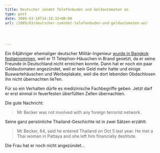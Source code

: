 ```yaml
---
title: Deutscher zündet Telefonbuden und Geldautomaten an
type: post
date: 2009-03-10T14:18:33+00:00
url: /2009/03/deutscher-zuendet-telefonbuden-und-geldautomaten-an/




---
```

Ein 64jähriger ehemaliger deutscher Militär-Ingenieur [wurde in Bangkok festgenommen][1], weil er 11 Telephon-Häuschen in Brand gesetzt, da er seine Freunde in Deutschland nicht erreichen konnte. Dann hat er noch ein paar Geldautomaten angezündet, weil er kein Geld mehr hatte und einige Buswartehäuschen und Werbeplakate, weil die dort lebenden Obdachlosen ihn nicht übernachten lie?en.

Für so ein Verhalten dürfe es medizinische Fachbegriffe geben. Jetzt darf er erst einmal in feuerfesten überfüllten Zellen übernachten.

Die gute Nachricht:

> Mr Becker was not involved with any foreign terrorist network.

Seine ganz persönliche Thailand-Geschichte ist in zwei Sätzen erzählt:

> Mr Becker, 64, said he entered Thailand on Oct 5 last year. He met a Thai woman in Pattaya and she left him financially destitute.

Die Frau hat er noch nicht angezündet...

 [1]: http://www.bangkokpost.com/breakingnews/137213/german-arsonist-arrested
